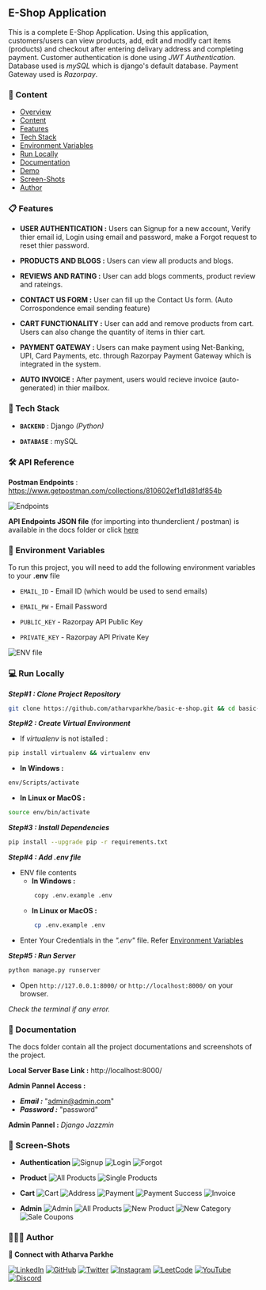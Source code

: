 
## E-Shop Application

This is a complete E-Shop Application.
Using this application, customers/users can view products, add, edit and modify cart items (products) and checkout after entering delivary address and completing payment.
Customer authentication is done using *JWT Authentication*. Database used is *mySQL* which is django's default database. Payment Gateway used is *Razorpay*.

### 🔗 Content

* [Overview](#e-shop-application)
* [Content](#-content)
* [Features](#-features)
* [Tech Stack](#-tech-stack)
* [Environment Variables](#-environment-variables)
* [Run Locally](#-run-locally)
* [Documentation](#-documentation)
* [Demo](#-demo)
* [Screen-Shots](#-screen-shots)
* [Author](#-author)


### 📋 Features

- **USER AUTHENTICATION :** Users can Signup for a new account, Verify thier email id, Login using email and password, make a Forgot request to reset thier password.

- **PRODUCTS AND BLOGS :** Users can view all products and blogs.

- **REVIEWS AND RATING :** User can add blogs comments, product review and rateings.

- **CONTACT US FORM :** User can fill up the Contact Us form. (Auto Corrospondence email sending feature)

- **CART FUNCTIONALITY :** User can add and remove products from cart. Users can also change the quantity of items in thier cart.

- **PAYMENT GATEWAY :** Users can make payment using Net-Banking, UPI, Card Payments, etc. through Razorpay Payment Gateway which is integrated in the system.

- **AUTO INVOICE :** After payment, users would recieve invoice (auto-generated) in thier mailbox.


### 🧰 Tech Stack

- **`BACKEND`** : Django *(Python)*

- **`DATABASE`** : mySQL


### 🛠 API Reference

**Postman Endpoints** : https://www.getpostman.com/collections/810602ef1d1d81df854b

![Endpoints](docs/endpoints.png)

**API Endpoints JSON file** (for importing into thunderclient / postman) is available in the docs folder or click [here](docs/endpoints.json)


### 🔐 Environment Variables

To run this project, you will need to add the following environment variables to your **.env** file

- `EMAIL_ID`  -  Email ID (which would be used to send emails)

- `EMAIL_PW`  -  Email Password

- `PUBLIC_KEY` - Razorpay API Public Key

- `PRIVATE_KEY` - Razorpay API Private Key

![ENV file](docs/env.png)


### 💻 Run Locally

***Step#1 : Clone Project Repository***

```bash
git clone https://github.com/atharvparkhe/basic-e-shop.git && cd basic-e-shop
```

***Step#2 : Create Virtual Environment***

* If *virtualenv* is not istalled :
```bash
pip install virtualenv && virtualenv env
```
* **In Windows :**
```bash
env/Scripts/activate
```
* **In Linux or MacOS :**
```bash
source env/bin/activate
```

***Step#3 : Install Dependencies***

```bash
pip install --upgrade pip -r requirements.txt
```

***Step#4 : Add .env file***

- ENV file contents
    - **In Windows :**
    ```bash
        copy .env.example .env
    ```
    - **In Linux or MacOS :**
    ```bash
        cp .env.example .env
    ```
- Enter Your Credentials in the *".env"* file. Refer [Environment Variables](#-environment-variables)

***Step#5 : Run Server***

```bash
python manage.py runserver
```

- Open `http://127.0.0.1:8000/` or `http://localhost:8000/` on your browser.

*Check the terminal if any error.*


### 📄 Documentation

The docs folder contain all the project documentations and screenshots of the project.

**Local Server Base Link :** http://localhost:8000/

**Admin Pannel Access :**
- ***Email :*** "admin@admin.com"
- ***Password :*** "password"

**Admin Pannel :** *Django Jazzmin*

### 🌄 Screen-Shots

- **Authentication**
![Signup](docs/project/accounts/signup.png)
![Login](docs/project/accounts/login.png)
![Forgot](docs/project/accounts/forgot.png)

- **Product**
![All Products](docs/project/products/all-products.png)
![Single Products](docs/project/products/single-product.png)

- **Cart**
![Cart](docs/project/cart/cart.png)
![Address](docs/project/cart/address.png)
![Payment](docs/project/cart/payment.png)
![Payment Success](docs/project/cart/payment-success.png)
![Invoice](docs/project/cart/invoice.png)

- **Admin**
![Admin](docs/project/admin/dashboard.png)
![All Products](docs/project/admin/all-products.png)
![New Product](docs/project/admin/payment.png)
![New Category](docs/project/admin/new-category.png)
![Sale Coupons](docs/project/admin/sale-coupons.png)


### 🙋🏻‍♂️ Author

**🤝 Connect with Atharva Parkhe**

[![LinkedIn](https://img.shields.io/badge/LinkedIn-0077B5?style=for-the-badge&logo=linkedin&logoColor=white)](https://www.linkedin.com/in/atharva-parkhe-3283b2202/)
[![GitHub](https://img.shields.io/badge/GitHub-100000?style=for-the-badge&logo=github&logoColor=white)](https://www.github.com/atharvparkhe/)
[![Twitter](https://img.shields.io/badge/Twitter-1DA1F2?style=for-the-badge&logo=twitter&logoColor=white)](https://www.twitter.com/atharvparkhe/)
[![Instagram](https://img.shields.io/badge/Instagram-E4405F?style=for-the-badge&logo=instagram&logoColor=white)](https://www.instagram.com/atharvparkhe/)
[![LeetCode](https://img.shields.io/badge/-LeetCode-FFA116?style=for-the-badge&logo=LeetCode&logoColor=black)](https://leetcode.com/patharv777/)
[![YouTube](https://img.shields.io/badge/YouTube-FF0000?style=for-the-badge&logo=youtube&logoColor=white)](https://www.youtube.com/channel/UChimOJO64hOqtE7HCgtiIig)
[![Discord](https://img.shields.io/badge/Discord-5865F2?style=for-the-badge&logo=discord&logoColor=white)](https://discord.gg/8WNC43Xsfc)
